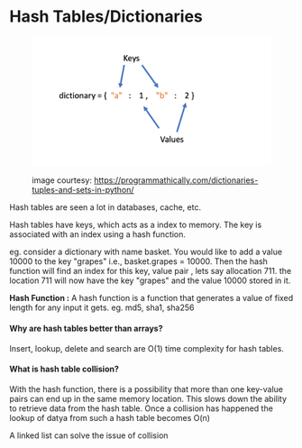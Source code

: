 # Hash Tables/Dictionaries

<figure><img src="../../../.gitbook/assets/image (1).png" alt=""><figcaption><p>image courtesy: <a href="https://programmathically.com/dictionaries-tuples-and-sets-in-python/">https://programmathically.com/dictionaries-tuples-and-sets-in-python/</a></p></figcaption></figure>

Hash tables are seen a lot in databases, cache, etc.

Hash tables have keys, which acts as a index to memory. The key is associated with an index using a hash function.&#x20;

eg. consider a dictionary with name basket. You would like to add a value 10000 to the key "grapes" i.e., basket.grapes = 10000. Then the hash function will find an index for this key, value pair , lets say allocation 711. the location 711 will now have the key "grapes" and the value 10000 stored in it.

**Hash Function :** A hash function is a function that generates a value of fixed length for any input it gets. eg. md5, sha1, sha256



#### Why are hash tables better than arrays?

Insert, lookup, delete and search are O(1) time complexity for hash tables.

#### What is hash table collision?

With the hash function, there is a possibility that more than one key-value pairs can end up in the same memory location. This slows down the ability to retrieve data from the hash table. Once a collision has happened the lookup of datya from such a hash table becomes O(n)

A linked list can solve the issue of collision
